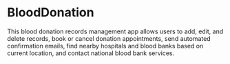 # BloodDonation
This blood donation records management app allows users to add, edit, and delete records, book or cancel donation appointments, send automated confirmation emails, find nearby hospitals and blood banks based on current location, and contact national blood bank services. 
